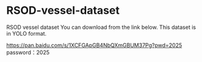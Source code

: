 # RSOD-vessel-dataset
RSOD vessel dataset
You can download from the link below. This dataset is in YOLO format.

https://pan.baidu.com/s/1XCFGApGB4NbQXmGBUM37Pg?pwd=2025    password：2025
